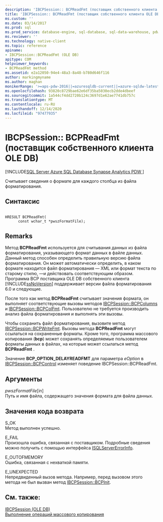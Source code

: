 ```yaml
---
description: 'IBCPSession:: BCPReadFmt (поставщик собственного клиента OLE DB)'
title: 'IBCPSession:: BCPReadFmt (поставщик собственного клиента OLE DB) | Документация Майкрософт'
ms.custom: ''
ms.date: 03/14/2017
ms.prod: sql
ms.prod_service: database-engine, sql-database, sql-data-warehouse, pdw
ms.reviewer: ''
ms.technology: native-client
ms.topic: reference
apiname:
- IBCPSession::BCPReadFmt (OLE DB)
apitype: COM
helpviewer_keywords:
- BCPReadFmt method
ms.assetid: e2a12050-94e4-48a3-8a48-b780d646f116
author: markingmyname
ms.author: maghan
monikerRange: '>=aps-pdw-2016||=azuresqldb-current||=azure-sqldw-latest||>=sql-server-2016||>=sql-server-linux-2017||=azuresqldb-mi-current'
ms.openlocfilehash: 93820c8729bae62e6df35ba5030ecb2dde4dbeef
ms.sourcegitcommit: 1a544cf4dd2720b124c3697d1e62ae7741db757c
ms.translationtype: MT
ms.contentlocale: ru-RU
ms.lasthandoff: 12/14/2020
ms.locfileid: "97477935"
---
```

# <a name="ibcpsessionbcpreadfmt-native-client-ole-db-provider"></a>IBCPSession:: BCPReadFmt (поставщик собственного клиента OLE DB)
[!INCLUDE[SQL Server Azure SQL Database Synapse Analytics PDW ](../../includes/applies-to-version/sql-asdb-asdbmi-asa-pdw.md)]

  Считывает сведения о формате для каждого столбца из файла форматирования.  
  
## <a name="syntax"></a>Синтаксис  
  
```  
  
HRESULT BCPReadFmt(   
      const wchar_t *pwszFormatFile);  
```  
  
## <a name="remarks"></a>Remarks  
 Метод **BCPReadFmt** используется для считывания данных из файла форматирования, указывающего формат данных в файле данных. Данный метод способен определить правильную версию файла форматирования. Он может автоматически определить, в каком формате находится файл форматирования — XML или формат текста по старому стилю, —и действовать соответствующим образом. Программа BCP поставщика OLE DB собственного клиента [!INCLUDE[ssNoVersion](../../includes/ssnoversion-md.md)] поддерживает версии файла форматирования 6.0 и следующие.  
  
 После того как метод **BCPReadFmt** считывает значения формата, он выполняет соответствующие вызовы методов [IBCPSession::BCPColumns](../../relational-databases/native-client-ole-db-interfaces/ibcpsession-bcpcolumns-ole-db.md) и [IBCPSession::BCPColFmt](../../relational-databases/native-client-ole-db-interfaces/ibcpsession-bcpcolfmt-ole-db.md). Пользователю не требуется производить анализ файла форматирования и выполнять эти вызовы.  
  
 Чтобы сохранить файл форматирования, вызовите метод [IBCPSession::BCPWriteFmt](../../relational-databases/native-client-ole-db-interfaces/ibcpsession-bcpwritefmt-ole-db.md). Вызовы метода **BCPReadFmt** могут ссылаться на сохраненные форматы. Кроме того, программа массового копирования (**bcp**) может сохранять определяемые пользователем форматы данных в файлах, на которые может ссылаться метод **BCPReadFmt** .  
  
 Значение **BCP_OPTION_DELAYREADFMT** для параметра *eOption* в [IBCPSession::BCPControl](../../relational-databases/native-client-ole-db-interfaces/ibcpsession-bcpcontrol-ole-db.md) изменяет поведение IBCPSession::BCPReadFmt.  
  
## <a name="arguments"></a>Аргументы  
 *pwszFormatFile*[in]  
 Путь и имя файла, содержащего значения формата для файла данных.  
  
## <a name="return-code-values"></a>Значения кода возврата  
 S_OK  
 Метод выполнен успешно.  
  
 E_FAIL  
 Произошла ошибка, связанная с поставщиком. Подробные сведения можно получить с помощью интерфейса [ISQLServerErrorInfo](isqlservererrorinfo-geterrorinfo-ole-db.md).  
  
 E_OUTOFMEMORY  
 Ошибка, связанная с нехваткой памяти.  
  
 E_UNEXPECTED  
 Непредвиденный вызов метода. Например, перед вызовом этого метода не был вызван метод [IBCPSession::BCPInit](../../relational-databases/native-client-ole-db-interfaces/ibcpsession-bcpinit-ole-db.md).  
  
## <a name="see-also"></a>См. также:  
 [IBCPSession &#40;OLE DB&#41;](../../relational-databases/native-client-ole-db-interfaces/ibcpsession-ole-db.md)   
 [Выполнение операций массового копирования](../../relational-databases/native-client/features/performing-bulk-copy-operations.md)  
  
